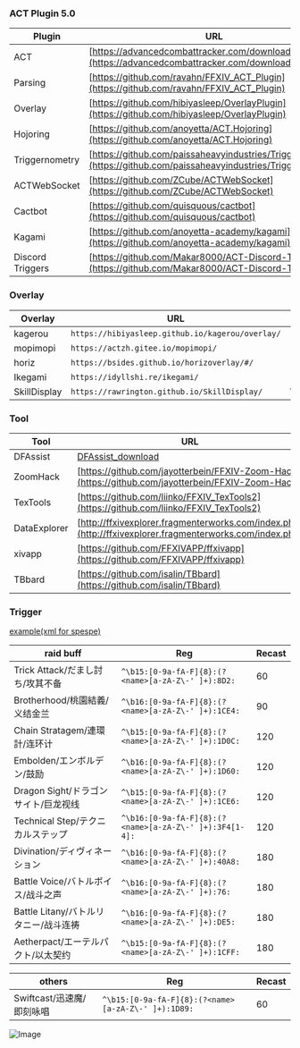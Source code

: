 ### ACT Plugin 5.0

Plugin | URL | Remark
------------ | ------------- | -------------
ACT | [https://advancedcombattracker.com/download.php](https://advancedcombattracker.com/download.php)
Parsing | [https://github.com/ravahn/FFXIV_ACT_Plugin](https://github.com/ravahn/FFXIV_ACT_Plugin)
Overlay | [https://github.com/hibiyasleep/OverlayPlugin](https://github.com/hibiyasleep/OverlayPlugin)
Hojoring| [https://github.com/anoyetta/ACT.Hojoring](https://github.com/anoyetta/ACT.Hojoring)
Triggernometry | [https://github.com/paissaheavyindustries/Triggernometry](https://github.com/paissaheavyindustries/Triggernometry)
ACTWebSocket | [https://github.com/ZCube/ACTWebSocket](https://github.com/ZCube/ACTWebSocket)
Cactbot | [https://github.com/quisquous/cactbot](https://github.com/quisquous/cactbot)
Kagami | [https://github.com/anoyetta-academy/kagami](https://github.com/anoyetta-academy/kagami)
Discord Triggers | [https://github.com/Makar8000/ACT-Discord-Triggers](https://github.com/Makar8000/ACT-Discord-Triggers)

### Overlay

Overlay | URL | Remark
------------ | ------------- | -------------
kagerou | `https://hibiyasleep.github.io/kagerou/overlay/`
mopimopi | `https://actzh.gitee.io/mopimopi/`
horiz | `https://bsides.github.io/horizoverlay/#/`
Ikegami | `https://idyllshi.re/ikegami/`
SkillDisplay | `https://rawrington.github.io/SkillDisplay/` | WebSocket

### Tool

Tool | URL | Remark
------------ | ------------- | -------------
DFAssist | [DFAssist_download](https://raw.githubusercontent.com/Elmeir/elmeir.github.io/master/tool/DFAssist.zip)
ZoomHack | [https://github.com/jayotterbein/FFXIV-Zoom-Hack](https://github.com/jayotterbein/FFXIV-Zoom-Hack)
TexTools | [https://github.com/liinko/FFXIV_TexTools2](https://github.com/liinko/FFXIV_TexTools2)
DataExplorer | [http://ffxivexplorer.fragmenterworks.com/index.php](http://ffxivexplorer.fragmenterworks.com/index.php)
xivapp | [https://github.com/FFXIVAPP/ffxivapp](https://github.com/FFXIVAPP/ffxivapp)
TBbard | [https://github.com/isalin/TBbard](https://github.com/isalin/TBbard)

### Trigger

[example(xml for spespe)](https://raw.githubusercontent.com/Elmeir/elmeir.github.io/master/trigger/spespe.zip)

raid buff | Reg | Recast
------------ | ------------- | -------------
Trick Attack/だまし討ち/攻其不备 | `^\b15:[0-9a-fA-F]{8}:(?<name>[a-zA-Z\-' ]+):8D2:` | 60
Brotherhood/桃園結義/义结金兰 | `^\b16:[0-9a-fA-F]{8}:(?<name>[a-zA-Z\-' ]+):1CE4:` | 90
Chain Stratagem/連環計/连环计 | `^\b15:[0-9a-fA-F]{8}:(?<name>[a-zA-Z\-' ]+):1D0C:` | 120
Embolden/エンボルデン/鼓励 | `^\b16:[0-9a-fA-F]{8}:(?<name>[a-zA-Z\-' ]+):1D60:` | 120
Dragon Sight/ドラゴンサイト/巨龙视线 | `^\b15:[0-9a-fA-F]{8}:(?<name>[a-zA-Z\-' ]+):1CE6:` | 120
Technical Step/テクニカルステップ | `^\b16:[0-9a-fA-F]{8}:(?<name>[a-zA-Z\-' ]+):3F4[1-4]:` | 120
Divination/ディヴィネーション | `^\b16:[0-9a-fA-F]{8}:(?<name>[a-zA-Z\-' ]+):40A8:` |  180
Battle Voice/バトルボイス/战斗之声 | `^\b16:[0-9a-fA-F]{8}:(?<name>[a-zA-Z\-' ]+):76:` | 180
Battle Litany/バトルリタニー/战斗连祷  | `^\b16:[0-9a-fA-F]{8}:(?<name>[a-zA-Z\-' ]+):DE5:` | 180
Aetherpact/エーテルパクト/以太契约 | `^\b15:[0-9a-fA-F]{8}:(?<name>[a-zA-Z\-' ]+):1CFF:` | 180

others | Reg | Recast
------------ | ------------- | -------------
Swiftcast/迅速魔/即刻咏唱 | `^\b15:[0-9a-fA-F]{8}:(?<name>[a-zA-Z\-' ]+):1D89:` | 60

![Image](src)